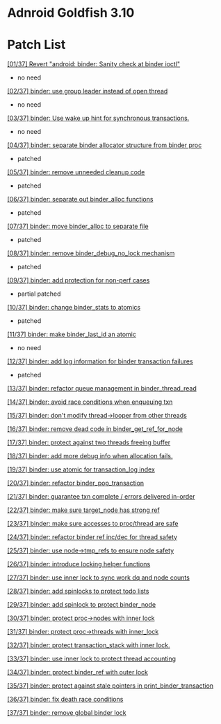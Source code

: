# Adnroid Goldfish 3.10

# Patch List
[[01/37] Revert "android: binder: Sanity check at binder ioctl"](https://patchwork.kernel.org/patch/9817743/)

- no need

[[02/37] binder: use group leader instead of open thread](https://patchwork.kernel.org/patch/9817803/)

- no need

[[03/37] binder: Use wake up hint for synchronous transactions.](https://patchwork.kernel.org/patch/9817747/)

- no need

[[04/37] binder: separate binder allocator structure from binder proc](https://patchwork.kernel.org/patch/9817745/)

- patched

[[05/37] binder: remove unneeded cleanup code](https://patchwork.kernel.org/patch/9817817/)

- patched

[[06/37] binder: separate out binder_alloc functions](https://patchwork.kernel.org/patch/9817753/)

- patched

[[07/37] binder: move binder_alloc to separate file](https://patchwork.kernel.org/patch/9817759/)

- patched

[[08/37] binder: remove binder_debug_no_lock mechanism](https://patchwork.kernel.org/patch/9817811/)

- patched

[[09/37] binder: add protection for non-perf cases](https://patchwork.kernel.org/patch/9817749/)

- partial patched

[[10/37] binder: change binder_stats to atomics](https://patchwork.kernel.org/patch/9817755/)

- patched

[[11/37] binder: make binder_last_id an atomic](https://patchwork.kernel.org/patch/9817809/)

- no need

[[12/37] binder: add log information for binder transaction failures](https://patchwork.kernel.org/patch/9817751/)

- patched

[[13/37] binder: refactor queue management in binder_thread_read](https://patchwork.kernel.org/patch/9817757/)

[[14/37] binder: avoid race conditions when enqueuing txn](https://patchwork.kernel.org/patch/9817813/)

[[15/37] binder: don't modify thread->looper from other threads](https://patchwork.kernel.org/patch/9817799/)

[[16/37] binder: remove dead code in binder_get_ref_for_node](https://patchwork.kernel.org/patch/9817819/)

[[17/37] binder: protect against two threads freeing buffer](https://patchwork.kernel.org/patch/9817815/)

[[18/37] binder: add more debug info when allocation fails.](https://patchwork.kernel.org/patch/9817797/)

[[19/37] binder: use atomic for transaction_log index](https://patchwork.kernel.org/patch/9817807/)

[[20/37] binder: refactor binder_pop_transaction](https://patchwork.kernel.org/patch/9817793/)

[[21/37] binder: guarantee txn complete / errors delivered in-order](https://patchwork.kernel.org/patch/9817805/)

[[22/37] binder: make sure target_node has strong ref](https://patchwork.kernel.org/patch/9817787/)

[[23/37] binder: make sure accesses to proc/thread are safe](https://patchwork.kernel.org/patch/9817785/)

[[24/37] binder: refactor binder ref inc/dec for thread safety](https://patchwork.kernel.org/patch/9817781/)

[[25/37] binder: use node->tmp_refs to ensure node safety](https://patchwork.kernel.org/patch/9817795/)

[[26/37] binder: introduce locking helper functions](https://patchwork.kernel.org/patch/9817791/)

[[27/37] binder: use inner lock to sync work dq and node counts](https://patchwork.kernel.org/patch/9817789/)

[[28/37] binder: add spinlocks to protect todo lists](https://patchwork.kernel.org/patch/9817769/)

[[29/37] binder: add spinlock to protect binder_node](https://patchwork.kernel.org/patch/9817777/)

[[30/37] binder: protect proc->nodes with inner lock](https://patchwork.kernel.org/patch/9817783/)

[[31/37] binder: protect proc->threads with inner_lock](https://patchwork.kernel.org/patch/9817775/)

[[32/37] binder: protect transaction_stack with inner lock.](https://patchwork.kernel.org/patch/9817779/)

[[33/37] binder: use inner lock to protect thread accounting](https://patchwork.kernel.org/patch/9817763/)

[[34/37] binder: protect binder_ref with outer lock](https://patchwork.kernel.org/patch/9817771/)

[[35/37] binder: protect against stale pointers in print_binder_transaction](https://patchwork.kernel.org/patch/9817761/)

[[36/37] binder: fix death race conditions](https://patchwork.kernel.org/patch/9817765/)

[[37/37] binder: remove global binder lock](https://patchwork.kernel.org/patch/9817773/)
